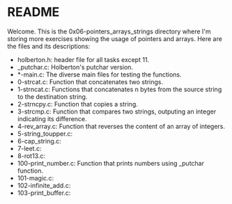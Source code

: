 # README

Welcome. This is the 0x06-pointers_arrays_strings directory where I'm storing more exercises showing the usage of pointers and arrays. Here are the files and its descriptions:

 - holberton.h: header file for all tasks except 11.
 - _putchar.c: Holberton's putchar version.
 - *-main.c: The diverse main files for testing the functions.
 - 0-strcat.c: Function that concatenates two strings.
 - 1-strncat.c: Functions that concatenates n bytes from the source string to the destination string.
 - 2-strncpy.c: Function that copies a string.
 - 3-strcmp.c: Function that compares two strings, outputing an integer indicating its difference.
 - 4-rev_array.c: Function that reverses the content of an array of integers.
 - 5-string_toupper.c:
 - 6-cap_string.c:
 - 7-leet.c:
 - 8-rot13.c:
 - 100-print_number.c: Function that prints numbers using _putchar function.
 - 101-magic.c:
 - 102-infinite_add.c:
 - 103-print_buffer.c:
